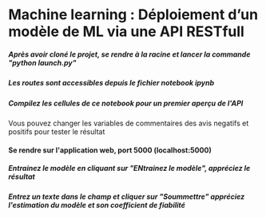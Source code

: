 <h1>Machine learning : Déploiement d’un modèle de ML via une API RESTfull </h1>

<h5>Après avoir cloné le projet, se rendre à la racine et lancer la commande "python launch.py"</h5>

<h5>Les routes sont accessibles depuis le fichier notebook ipynb</h5>
<h5>Compilez les cellules de ce notebook pour un premier aperçu de l'API</h5>
<p>Vous pouvez changer les variables de commentaires des avis negatifs et positifs pour tester le résultat </h5>

<h4>Se rendre sur l'application web, port 5000 (localhost:5000)</h4>
<h5>Entrainez le modèle en cliquant sur "ENtrainez le modèle", appréciez le résultat</h5>

<h5>Entrez un texte dans le champ et cliquer sur "Soummettre" appréciez l'estimation du modèle et son coefficient de fiabilité </h5>